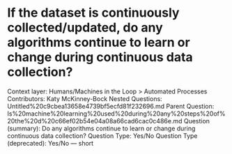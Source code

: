 # If the dataset is continuously collected/updated, do any algorithms continue to learn or change during continuous data collection?

Context layer: Humans/Machines in the Loop > Automated Processes
Contributors: Katy McKinney-Bock
Nested Questions: Untitled%20c9cbea13658e4739bf5ecfd81f232696.md
Parent Question: Is%20machine%20learning%20used%20during%20any%20steps%20of%20the%20d%20c66ef02b54e04a08a66cad6cac0c486e.md
Question (summary): Do any algorithms continue to learn or change during continuous data collection?
Question Type: Yes/No
Question Type (deprecated): Yes/No — short